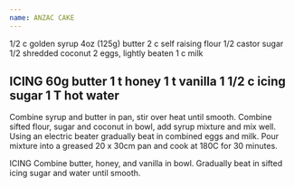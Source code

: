 ```yaml
---
name: ANZAC CAKE
---
```

1/2 c golden syrup
4oz (125g) butter
2 c self raising flour
1/2 castor sugar
1/2 shredded coconut
2 eggs, lightly beaten
1 c milk

ICING
60g butter
1 t honey
1 t vanilla
1 1/2 c icing sugar
1 T hot water
---
Combine syrup and butter in pan, stir over heat until smooth.  Combine sifted flour, sugar and coconut in bowl, add syrup mixture and mix well.  Using an electric beater gradually beat in combined eggs and milk.  Pour mixture into a greased 20 x 30cm pan and cook at 180C for 30 minutes.  

ICING
Combine butter, honey, and vanilla in bowl.  Gradually beat in sifted icing sugar and water until smooth.

